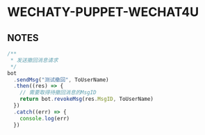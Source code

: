 # WECHATY-PUPPET-WECHAT4U

## NOTES

```js
/**
 * 发送撤回消息请求
 */
bot
  .sendMsg("测试撤回", ToUserName)
  .then((res) => {
    // 需要取得待撤回消息的MsgID
    return bot.revokeMsg(res.MsgID, ToUserName)
  })
  .catch((err) => {
    console.log(err)
  })
```
